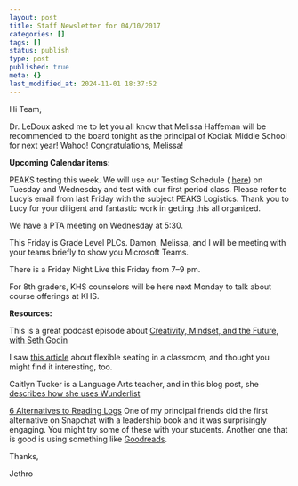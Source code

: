 ```yaml
---
layout: post
title: Staff Newsletter for 04/10/2017
categories: []
tags: []
status: publish
type: post
published: true
meta: {}
last_modified_at: 2024-11-01 18:37:52
---
```


Hi Team,


Dr. LeDoux asked me to let you all know that Melissa Haffeman will be recommended to the board tonight as the principal of Kodiak Middle School for next year! Wahoo! Congratulations, Melissa!


**Upcoming Calendar items:**


PEAKS testing this week. We will use our Testing Schedule (
[here](https://cl.ly/jvz0)) on Tuesday and Wednesday and test with our first period class. Please refer to Lucy’s email from last Friday with the subject PEAKS Logistics. Thank you to Lucy for your diligent and fantastic work in getting this all organized.


We have a PTA meeting on Wednesday at 5:30.


This Friday is Grade Level PLCs. Damon, Melissa, and I will be meeting with your teams briefly to show you Microsoft Teams.


There is a Friday Night Live this Friday from 7–9 pm.


For 8th graders, KHS counselors will be here next Monday to talk about course offerings at KHS.


**Resources:**


This is a great podcast episode about 
[Creativity, Mindset, and the Future, with Seth Godin](https://overcast.fm/+HyihcOtqE)


I saw 
[this article](https://www.cultofpedagogy.com/funky-science-lab/) about flexible seating in a classroom, and thought you might find it interesting, too.


Caitlyn Tucker is a Language Arts teacher, and in this blog post, she 
[describes how she uses Wunderlist](http://catlintucker.com/2017/04/wunderlist/)


[6 Alternatives to Reading Logs](http://alicekeeler.com/2017/01/30/6-alternatives-reading-logs-shfarnsworth/) One of my principal friends did the first alternative on Snapchat with a leadership book and it was surprisingly engaging. You might try some of these with your students. Another one that is good is using something like 
[Goodreads](http://goodreads.com).


Thanks,


Jethro
